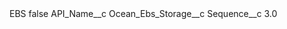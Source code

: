 <?xml version="1.0" encoding="UTF-8"?>
<CustomMetadata xmlns="http://soap.sforce.com/2006/04/metadata" xmlns:xsi="http://www.w3.org/2001/XMLSchema-instance" xmlns:xsd="http://www.w3.org/2001/XMLSchema">
    <label>EBS</label>
    <protected>false</protected>
    <values>
        <field>API_Name__c</field>
        <value xsi:type="xsd:string">Ocean_Ebs_Storage__c</value>
    </values>
    <values>
        <field>Sequence__c</field>
        <value xsi:type="xsd:double">3.0</value>
    </values>
</CustomMetadata>
